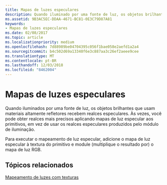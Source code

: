 ```yaml
---
title: Mapas de luzes especulares
description: Quando iluminado por uma fonte de luz, os objetos brilhantes que usam materiais altamente refletores recebem realces especulares.
ms.assetid: 9B3AC5EC-DDAA-4671-BC81-0E3C79D87A81
keywords:
- Mapas de luzes especulares
ms.date: 02/08/2017
ms.topic: article
ms.localizationpriority: medium
ms.openlocfilehash: 7d88989be04704395c056f1bae058e2aefd1a2a4
ms.sourcegitcommit: b4c502d69a13340f6e3c887aa3c26ef2aeee9cee
ms.translationtype: MT
ms.contentlocale: pt-BR
ms.lasthandoff: 12/03/2018
ms.locfileid: "8462004"
---
```

# <a name="specular-light-maps"></a>Mapas de luzes especulares


Quando iluminados por uma fonte de luz, os objetos brilhantes que usam materiais altamente refletores recebem realces especulares. Às vezes, você pode obter realces mais precisos aplicando mapas de luz especular aos primitivos, em vez de usar os realces especulares produzidos pelo módulo de iluminação.

Para executar o mapeamento de luz especular, adicione o mapa de luz especular à textura do primitivo e module (multiplique o resultado por) o mapa de luz RGB.

## <a name="span-idrelated-topicsspanrelated-topics"></a><span id="related-topics"></span>Tópicos relacionados


[Mapeamento de luzes com texturas](light-mapping-with-textures.md)

 

 





